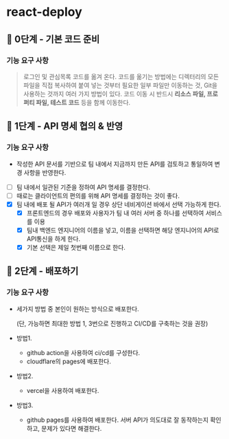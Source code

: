 # react-deploy

## 🚀 0단계 - 기본 코드 준비

### 기능 요구 사항

> 로그인 및 관심목록 코드를 옮겨 온다. 코드를 옮기는 방법에는 디렉터리의 모든 파일을 직접 복사하여 붙여 넣는 것부터 필요한 일부 파일만 이동하는 것, Git을 사용하는 것까지 여러 가지 방법이 있다. 코드 이동 시 반드시 **리소스 파일, 프로퍼티 파일, 테스트 코드** 등을 함께 이동한다.

## 🚀 1단계 - API 명세 협의 & 반영

### 기능 요구 사항

- 작성한 API 문서를 기반으로 팀 내에서 지금까지 만든 API를 검토하고 통일하여 변경 사항을 반영한다.

- [ ] 팀 내에서 일관된 기준을 정하여 API 명세를 결정한다.
- [ ] 때로는 클라이언트의 편의를 위해 API 명세를 결정하는 것이 좋다.
- [x] 팀 내에 배포 될 API가 여러개 일 경우 상단 네비게이션 바에서 선택 가능하게 한다.
  - [x] 프론트엔드의 경우 배포와 사용자가 팀 내 여러 서버 중 하나를 선택하여 서비스를 이용
  - [x] 팀내 백엔드 엔지니어의 이름을 넣고, 이름을 선택하면 해당 엔지니어의 API로 API통신을 하게 한다.
  - [x] 기본 선택은 제일 첫번째 이름으로 한다.

## 🚀 2단계 - 배포하기

### 기능 요구 사항

- 세가지 방법 중 본인이 원하는 방식으로 배포한다.

  (단, 가능하면 최대한 방법 1, 3번으로 진행하고 CI/CD를 구축하는 것을 권장)

- 방법1.
  - github action을 사용하여 ci/cd를 구성한다.
  - cloudflare의 pages에 배포한다.
- 방법2.
  - vercel을 사용하여 배포한다.
- 방법3.
  - github pages를 사용하여 배포한다.
    서버 API가 의도대로 잘 동작하는지 확인하고, 문제가 있다면 해결한다.
